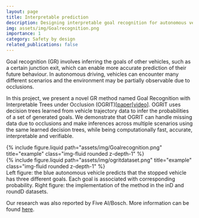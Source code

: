 ```yaml
---
layout: page
title: Interpretable prediction
description: Designing interpretable goal recognition for autonomous vehicles
img: assets/img/Goalrecognition.png
importance: 1
category: Safety by design
related_publications: false
---
```



Goal recognition (GR) involves inferring the goals of other vehicles, such as a certain junction exit, which can enable more accurate prediction of their future behaviour. In autonomous driving, vehicles can encounter many different scenarios and the environment may be partially observable due to occlusions.

In this project, we present a novel GR method named Goal Recognition with Interpretable Trees under Occlusion (OGRIT)[[paper](https://ieeexplore.ieee.org/abstract/document/10342386)[[video](https://www.youtube.com/watch?v=Q9G8UqPNwHM)]. OGRIT uses decision trees learned from vehicle trajectory data to infer the probabilities of a set of generated goals. We demonstrate that OGRIT can handle missing data due to occlusions and make inferences across multiple scenarios using the same learned decision trees, while being computationally fast, accurate, interpretable and verifiable. 

<div class="row justify-content-sm-center">
	<div class="col-sm-5 mt-3 mt-md-0">
          {% include figure.liquid path="assets/img/Goalrecognition.png" title="example" class="img-fluid rounded z-depth-1" %}
	</div>
        <div class="col-sm-6 mt-3 mt-md-0">
         {% include figure.liquid path="assets/img/ogritdataset.png" title="example" class="img-fluid rounded z-depth-1" %}
       </div>
</div>
<div class="caption">
     Left figure: the blue autonomous vehicle predicts that the stopped vehicle has three different goals. Each goal is associated with corresponding probability. Right figure: the implementation of the method in the inD and roundD datasets.
</div>        

Our research was also reported by Five AI/Bosch. More information can be found [here](https://www.five.ai/ogrit). 
